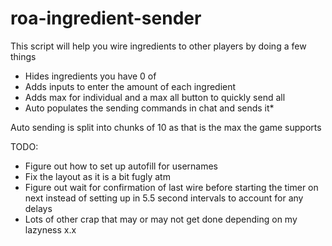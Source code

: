 # roa-ingredient-sender

This script will help you wire ingredients to other players by doing a few things
* Hides ingredients you have 0 of
* Adds inputs to enter the amount of each ingredient
* Adds max for individual and a max all button to quickly send all
* Auto populates the sending commands in chat and sends it*

Auto sending is split into chunks of 10 as that is the max the game supports

TODO:
* Figure out how to set up autofill for usernames
* Fix the layout as it is a bit fugly atm
* Figure out wait for confirmation of last wire before starting the timer on next instead of setting up in 5.5 second intervals to account for any delays
* Lots of other crap that may or may not get done depending on my lazyness x.x
